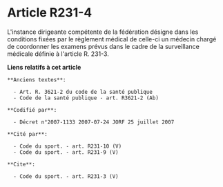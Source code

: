 # Article R231-4

L'instance dirigeante compétente de la fédération désigne dans les conditions fixées par le règlement médical de celle-ci un
médecin chargé de coordonner les examens prévus dans le cadre de la surveillance médicale définie à l'article R. 231-3.

**Liens relatifs à cet article**

	**Anciens textes**:

	  - Art. R. 3621-2 du code de la santé publique
	  - Code de la santé publique - art. R3621-2 (Ab)

	**Codifié par**:

	  - Décret n°2007-1133 2007-07-24 JORF 25 juillet 2007

	**Cité par**:

	  - Code du sport. - art. R231-10 (V)
	  - Code du sport. - art. R231-9 (V)

	**Cite**:

	  - Code du sport. - art. R231-3 (V)
